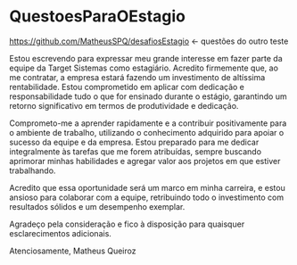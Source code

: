 # QuestoesParaOEstagio
https://github.com/MatheusSPQ/desafiosEstagio <- questões do outro teste

Estou escrevendo para expressar meu grande interesse em fazer parte da equipe da Target Sistemas como estagiário. Acredito firmemente que, ao me contratar, a empresa estará fazendo um investimento de altíssima rentabilidade. Estou comprometido em aplicar com dedicação e responsabilidade tudo o que for ensinado durante o estágio, garantindo um retorno significativo em termos de produtividade e dedicação.

Comprometo-me a aprender rapidamente e a contribuir positivamente para o ambiente de trabalho, utilizando o conhecimento adquirido para apoiar o sucesso da equipe e da empresa. Estou preparado para me dedicar integralmente às tarefas que me forem atribuídas, sempre buscando aprimorar minhas habilidades e agregar valor aos projetos em que estiver trabalhando.

Acredito que essa oportunidade será um marco em minha carreira, e estou ansioso para colaborar com a equipe, retribuindo todo o investimento com resultados sólidos e um desempenho exemplar.

Agradeço pela consideração e fico à disposição para quaisquer esclarecimentos adicionais.

Atenciosamente,
Matheus Queiroz
